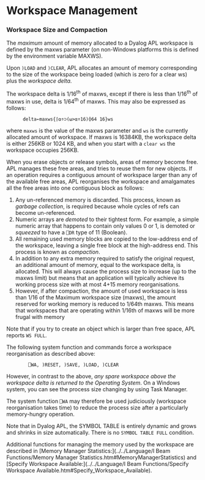 # Workspace Management

### Workspace Size and Compaction

The *maximum* amount of memory allocated to a Dyalog APL workspace is defined by the maxws parameter (on non-Windows platforms this is defined by the environment variable MAXWS).

Upon `)LOAD` and `)CLEAR`, APL allocates an amount of memory corresponding to the size of the workspace being loaded (which is zero for a clear ws) plus the *workspace delta.*

The workspace delta is 1/16<sup>th</sup> of maxws, except if there is less than 1/16<sup>th</sup> of maxws in use, delta is 1/64<sup>th</sup> of maxws. This may also be expressed as follows:
```apl
      delta←maxws{⌈⍺÷⊃(⍵>⍺÷16)⌽64 16}ws
```

where `maxws` is the value of the maxws parameter and `ws` is the currently allocated amount of workspace. If maxws is 16384KB, the workspace delta is either 256KB or 1024 KB, and when you start with a `clear ws` the workspace occupies 256KB.

When you erase objects or release symbols, areas of memory become free. APL manages these free areas, and tries to reuse them for new objects. If an operation requires a contiguous amount of workspace larger than any of the available free areas, APL reorganises the workspace and amalgamates all the free areas into one contiguous block as follows:

1. Any un-referenced memory is discarded. This process, known as *garbage collection*, is required because whole cycles of refs can become un-referenced.
2. Numeric arrays are *demoted* to their tightest form. For example, a simple numeric array that happens to contain only values 0 or 1, is demoted or *squeezed* to have a `⎕DR` type of 11 (Boolean).
3. All remaining used memory blocks are copied to the low-address end of the workspace, leaving a single free block at the high-address end. This process is known as *compaction*.
4. In addition to any extra memory required to satisfy the original request, an additional amount of memory, equal to the workspace delta, is allocated. This will always cause the process size to increase (up to the maxws limit) but means that an application will typically achieve its working process size with at most 4+15 memory reorganisations.
5. However, if after compaction, the amount of used workspace is less than 1/16 of the Maximum workspace size (maxws), the amount reserved for working memory is reduced to 1/64th maxws. This means that workspaces that are operating within 1/16th of maxws will be more frugal with memory

Note that if you try to create an object which is larger than free space, APL reports `WS FULL`.

The following system function and commands force a workspace reorganisation as described above:
```apl
        ⎕WA, )RESET, )SAVE, )LOAD, )CLEAR
```

However, in contrast to the above, *any spare workspace above the workspace delta is returned to the Operating System*. On a Windows system, you can see the process size changing by using Task Manager.

The system function `⎕WA` may therefore be used judiciously (workspace reorganisation takes time) to reduce the process size after a particularly memory-hungry operation.

Note that in Dyalog APL, the SYMBOL TABLE is entirely dynamic and grows and shrinks in size automatically. There is no `SYMBOL TABLE FULL` condition.

Additional functions for managing the memory used by the workspace are described in   [Memory Manager Statistics:](../../Language/I Beam Functions/Memory Manager Statistics.htm#MemoryManagerStatistics) and
		                                                                                     [Specify Workspace Available:](../../Language/I Beam Functions/Specify Workspace Available.htm#Specify_Workspace_Available).
